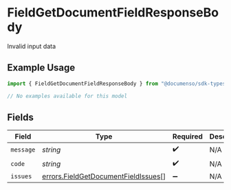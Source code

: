 # FieldGetDocumentFieldResponseBody

Invalid input data

## Example Usage

```typescript
import { FieldGetDocumentFieldResponseBody } from "@documenso/sdk-typescript/models/errors";

// No examples available for this model
```

## Fields

| Field                                                                                      | Type                                                                                       | Required                                                                                   | Description                                                                                |
| ------------------------------------------------------------------------------------------ | ------------------------------------------------------------------------------------------ | ------------------------------------------------------------------------------------------ | ------------------------------------------------------------------------------------------ |
| `message`                                                                                  | *string*                                                                                   | :heavy_check_mark:                                                                         | N/A                                                                                        |
| `code`                                                                                     | *string*                                                                                   | :heavy_check_mark:                                                                         | N/A                                                                                        |
| `issues`                                                                                   | [errors.FieldGetDocumentFieldIssues](../../models/errors/fieldgetdocumentfieldissues.md)[] | :heavy_minus_sign:                                                                         | N/A                                                                                        |